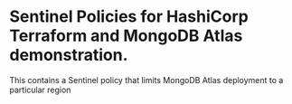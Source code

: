 # Sentinel Policies for HashiCorp Terraform and MongoDB Atlas demonstration.

This contains a Sentinel policy that limits MongoDB Atlas deployment
to a particular region


